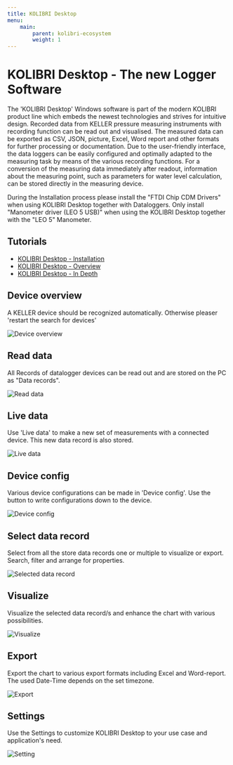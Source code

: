```yaml
---
title: KOLIBRI Desktop
menu:
    main:
        parent: kolibri-ecosystem
        weight: 1
---
```


# KOLIBRI Desktop - The new Logger Software

The 'KOLIBRI Desktop' Windows software is part of the modern KOLIBRI product line which embeds the newest technologies and strives for intuitive design. Recorded data from KELLER pressure measuring instruments with recording function can be read out and visualised. The measured data can be exported as CSV, JSON, picture, Excel, Word report and other formats for further processing or documentation. Due to the user-friendly interface, the data loggers can be easily configured and optimally adapted to the measuring task by means of the various recording functions. For a conversion of the measuring data immediately after readout, information about the measuring point, such as parameters for water level calculation, can be stored directly in the measuring device.

During the Installation process please install the "FTDI Chip CDM Drivers" when using KOLIBRI Desktop together with Dataloggers. Only install "Manometer driver (LEO 5 USB)" when using the KOLIBRI Desktop together with the "LEO 5" Manometer.

## Tutorials
- [KOLIBRI Desktop - Installation](https://www.youtube.com/watch?v=OOwIafnIoro)
- [KOLIBRI Desktop - Overview](https://www.youtube.com/watch?v=-Ib0wYZtKso)
- [KOLIBRI Desktop - In Depth](https://www.youtube.com/watch?v=yLmyfeqxghs)

## Device overview

A KELLER device should be recognized automatically. Otherwise pleaser 'restart the search for devices'

![Device overview](../../img/KOLIBRIDesktop_1.png "Device overview")

## Read data

All Records of datalogger devices can be read out and are stored on the PC as "Data records".

![Read data](../../img/KOLIBRIDesktop_2.png "Read data")

## Live data

Use 'Live data' to make a new set of measurements with a connected device. This new data record is also stored.

![Live data](../../img/KOLIBRIDesktop_3.png "Live data")

## Device config

Various device configurations can be made in 'Device config'. Use the button to write configurations down to the device.

![Device config](../../img/KOLIBRIDesktop_4.png "Device config")

## Select data record

Select from all the store data records one or multiple to visualize or export. Search, filter and arrange for properties.

![Selected data record](../../img/KOLIBRIDesktop_5.png "Selected data record")

## Visualize

Visualize the selected data record/s and enhance the chart with various possibilities.

![Visualize](../../img/KOLIBRIDesktop_6.png "Visualize")

## Export

Export the chart to various export formats including Excel and Word-report. The used Date-Time depends on the set timezone.

![Export](../../img/KOLIBRIDesktop_7.png "Export")

## Settings

Use the Settings to customize KOLIBRI Desktop to your use case and application's need.

![Setting](../../img/KOLIBRIDesktop_8.png "Setting")
